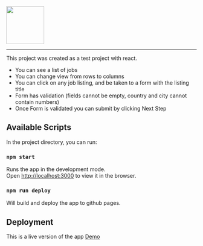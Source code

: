 <img src='https://i.imgur.com/GLyV2i1.png' height=100 width=100> 


---
This project was created as a test project with react.

- You can see a list of jobs
- You can change view from rows to columns
- You can click on any job listing, and be taken to a form with the listing title
- Form has validation (fields cannot be empty, country and city cannot contain numbers)
- Once Form is validated you can submit by clicking Next Step

## Available Scripts

In the project directory, you can run:

### `npm start`

Runs the app in the development mode.\
Open [http://localhost:3000](http://localhost:3000) to view it in the browser.

### `npm run deploy`

Will build and deploy the app to github pages.

## Deployment

This is a live version of the app 
[Demo](https://alanoudssr.github.io/JobListing/)

